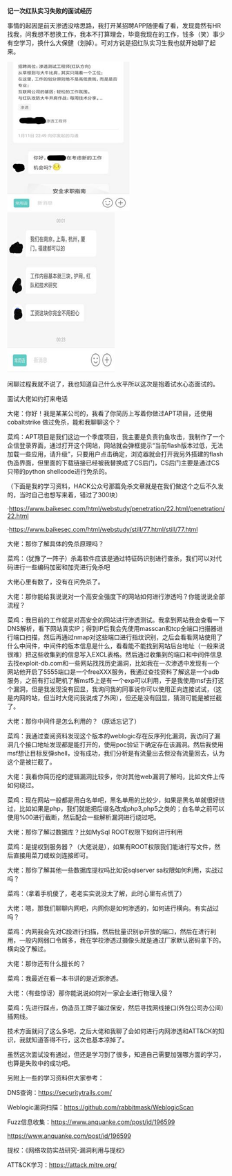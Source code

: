 **记一次红队实习失败的面试经历**

  事情的起因是前天渗透没啥思路，我打开某招聘APP随便看了看，发现竟然有HR找我，问我想不想换工作，我本不打算理会，毕竟我现在的工作，钱多（笑）事少有空学习，换什么大保健（划掉）。可对方说是招红队实习生我也就开始聊了起来。

![Screenshot_2020-01-16-20-14-20-929_com.hpbr.bossz](https://raw.githubusercontent.com/lant34m/pic/main/clip_image002.jpg)![Screenshot_2020-01-16-20-14-40-395_com.hpbr.bossz](https://raw.githubusercontent.com/lant34m/pic/main/clip_image004.jpg)

 

 

 

闲聊过程我就不说了，我也知道自己什么水平所以这次是抱着试水心态面试的。

 

面试大佬如约打来电话

 

大佬：你好！我是某某公司的，我看了你简历上写着你做过APT项目，还使用cobaltstrike 做过免杀，能和我聊聊这个？

 

菜鸡：APT项目是我们这边一个季度项目，我主要是负责钓鱼攻击，我制作了一个企信登录界面，通过打开这个网站，网站就会弹框提示“当前flash版本过低，无法加载一些应用，请升级”，只要用户点击确定，浏览器就会打开我另外搭建的flash伪造界面，但里面的下载链接已经被我替换成了CS后门，CS后门主要是通过CS只带的python shellcode进行免杀的。

（下面是我的学习资料，HACK公众号那篇免杀文章就是在我们做这个之后不久发的，当时自己也想写来着，错过了300块）

·https://www.baikesec.com/html/webstudy/penetration/22.html/penetration/22.html

·https://www.baikesec.com/html/webstudy/still/77.html/still/77.html

大佬：那你了解具体的免杀原理吗？

菜鸡：（犹豫了一阵子）杀毒软件应该是通过特征码识别进行查杀，我们可以对代码进行一些编码加密和加壳进行免杀吧

 

 大佬心里有数了，没有在问免杀了。

 

 大佬：那你能给我说说对一个高安全强度下的网站如何进行渗透吗？你能说说全部流程？

 

菜鸡：我目前的工作就是对高安全的网站进行渗透测试。我拿到网站我会查看一下DNS解析，看下网站真实IP；得到IP后我会先使用masscan和tcp全端口扫描器进行端口扫描，然后再通过nmap对这些端口进行指纹识别，之后会看看网站使用了什么中间件，中间件的版本信息是什么，看看能不能找到网站后台地址（一般来说很难）把这些收集到的信息写入EXCL表格。然后通过收集到的端口和中间件信息去找exploit-db.com和一些网站找找历史漏洞，比如我在一次渗透中发现有一个网站他开启了5555端口是一个freeXXX服务，我通过查找资料了解这是一个adb服务，之前有打过靶机了解msf5上是有一个exp可以利用，于是我使用msf去打这个漏洞，但是我发现没有回显，我询问我的同事说你可以使用正向连接试试，（这是内网的站，但当时大佬问我说成了外网），但还是没有回显，猜测可能是被拦截了。

 

大佬：那你中间件是怎么利用的？（原话忘记了）

 

菜鸡：我通过查阅资料发现这个版本的weblogic存在反序列化漏洞，我访问了漏洞几个接口地址发现都是能打开的，使用poc验证下确定存在该漏洞。然后我使用msf想让目标反弹shell，没有成功，我们分析是有流量出去但没有流量回去，认为这个是被拦截了。

 

大佬：我看你简历挖的逻辑漏洞比较多，你对其他web漏洞了解吗，比如文件上传如何绕过。

 

菜鸡：现在网站一般都是用白名单吧，黑名单用的比较少，如果是黑名单就很好绕过，比如如果是php，我们就能把后缀名改成php3,php5之类的；白名单之前可以使用%00进行截断，然后配合一些解析漏洞进行绕过吧。

 

大佬：那你了解过数据库？比如MySql ROOT权限下如何进行利用

 

菜鸡：是提权到服务器？（大佬说是），如果有ROOT权限我们能进行写文件，然后直接用菜刀或蚁剑连接即可。

 

大佬：那你了解其他一些数据库提权吗比如说sqlserver sa权限如何利用，实战过吗？

 

菜鸡：（拿着手机傻了，老老实实说没太了解，此时心里有点慌了）

 

大佬：嗯，那我们聊聊内网吧，内网你是如何渗透的，如何进行横向。有实战过吗？

 

菜鸡：内网我会先对C段进行扫描，然后批量识别ip开放的端口，然后在进行利用，一般内网弱口令居多，我在学校渗透过摄像头就是通过厂家默认密码拿下的。横向没了解过。

大佬：那你还有什么擅长的？

 

菜鸡：我最近在看一本书讲的是近源渗透。

 

大佬：（有些惊讶）那你能说说如何对一家企业进行物理入侵？

 

菜鸡：先进行踩点，伪造员工牌子骗过保安，然后寻找网线接口(外包公司办公间）插网线。

 

技术方面就问了这么多吧，之后大佬和我聊了会如何进行内网渗透和ATT&CK的知识，我就知道答得不行，这次也基本凉掉了。

 

虽然这次面试没有通过，但还是学习到了很多，知道自己需要加强哪方面的学习，也算是失败中的成功吧。

 

 

另附上一些的学习资料供大家参考：

 

DNS查询：https://securitytrails.com/

Weblogic漏洞扫描：https://github.com/rabbitmask/WeblogicScan

Fuzz信息收集：https://www.anquanke.com/post/id/196599

https://www.anquanke.com/post/id/196599

提权：《网络攻防实战研究-漏洞利用与提权》

ATT&CK学习：https://attack.mitre.org/

 

 

 
